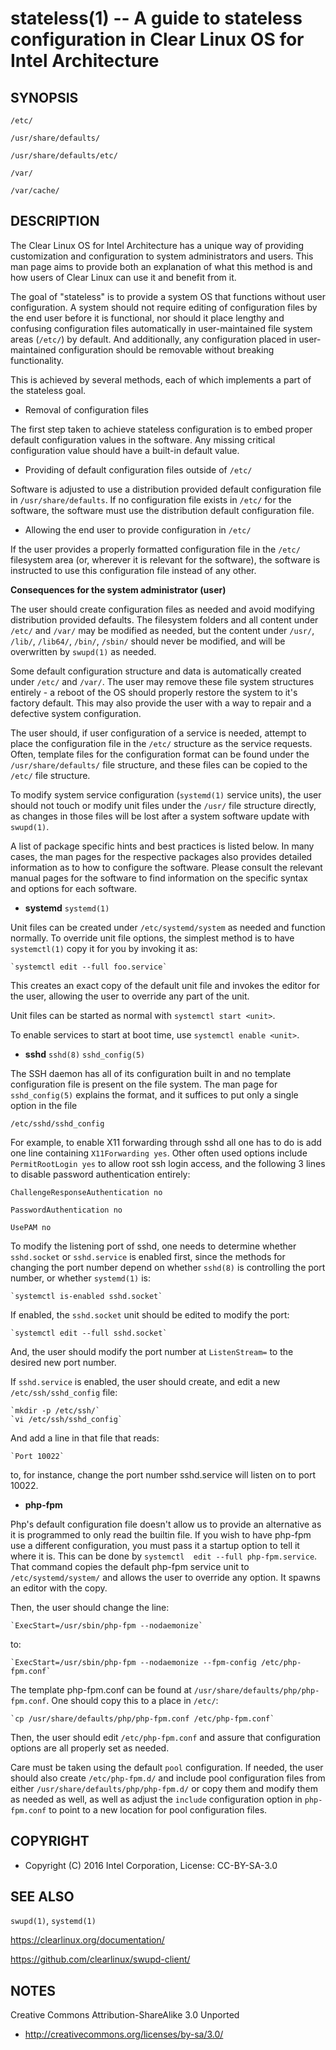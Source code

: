 stateless(1) -- A guide to stateless configuration in Clear Linux OS for Intel Architecture
=============================================

## SYNOPSIS

`/etc/`

`/usr/share/defaults/`

`/usr/share/defaults/etc/`

`/var/`

`/var/cache/`

## DESCRIPTION

The Clear Linux OS for Intel Architecture has a unique way of
providing customization and configuration to system administrators and
users. This man page aims to provide both an explanation of what this
method is and how users of Clear Linux can use it and benefit from it.

The goal of "stateless" is to provide a system OS that functions
without user configuration. A system should not require editing of
configuration files by the end user before it is functional, nor should
it place lengthy and confusing configuration files automatically in
user-maintained file system areas (`/etc/`) by default. And
additionally, any configuration placed in user-maintained configuration
should be removable without breaking functionality.

This is achieved by several methods, each of which implements a part
of the stateless goal.


 * Removal of configuration files

The first step taken to achieve stateless configuration is to embed
proper default configuration values in the software. Any missing
critical configuration value should have a built-in default value.

 * Providing of default configuration files outside of `/etc/`

Software is adjusted to use a distribution provided default
configuration file in `/usr/share/defaults`. If no configuration
file exists in `/etc/` for the software, the software must use the
distribution default configuration file.

 * Allowing the end user to provide configuration in `/etc/`

If the user provides a properly formatted configuration file in
the `/etc/` filesystem area (or, wherever it is relevant for the
software), the software is instructed to use this configuration
file instead of any other.


**Consequences for the system administrator (user)**

The user should create configuration files as needed and avoid
modifying distribution provided defaults. The filesystem folders and
all content under `/etc/` and `/var/` may be modified as needed, but
the content under `/usr/`, `/lib/`, `/lib64/`, `/bin/`, `/sbin/` should
never be modified, and will be overwritten by `swupd(1)` as needed.

Some default configuration structure and data is automatically created
under `/etc/` and `/var/`. The user may remove these file system
structures entirely - a reboot of the OS should properly restore the
system to it's factory default. This may also provide the user with
a way to repair and a defective system configuration.

The user should, if user configuration of a service is needed,
attempt to place the configuration file in the `/etc/` structure as
the service requests. Often, template files for the configuration
format can be found under the `/usr/share/defaults/` file structure,
and these files can be copied to the `/etc/` file structure.

To modify system service configuration (`systemd(1)` service units),
the user should not touch or modify unit files under the `/usr/`
file structure directly, as changes in those files will be lost after
a system software update with `swupd(1)`.

A list of package specific hints and best practices is listed below. In 
many cases, the man pages for the respective packages also provides 
detailed information as to how to configure the software. Please 
consult the relevant manual pages for the software to find information
on the specific syntax and options for each software.


 * **systemd** `systemd(1)`

Unit files can be created under `/etc/systemd/system` as needed and 
function normally. To override unit file options, the simplest method 
is to have `systemctl(1)` copy it for you by invoking it as:

    `systemctl edit --full foo.service`

This creates an exact copy of the default unit file and invokes the
editor for the user, allowing the user to override any part of the unit.

Unit files can be started as normal with `systemctl start <unit>`.

To enable services to start at boot time, use `systemctl enable <unit>`.


 * **sshd** `sshd(8)` `sshd_config(5)`

The SSH daemon has all of its configuration built in and no template
configuration file is present on the file system. The man page for
`sshd_config(5)` explains the format, and it suffices to put only a
single option in the file

   `/etc/sshd/sshd_config`

For example, to enable X11 forwarding through sshd all one has to do is
add one line containing `X11Forwarding yes`. Other often used options
include `PermitRootLogin yes` to allow root ssh login access, and the
following 3 lines to disable password authentication entirely:

`ChallengeResponseAuthentication no`

`PasswordAuthentication no`

`UsePAM no`

To modify the listening port of sshd, one needs to determine whether
`sshd.socket` or `sshd.service` is enabled first, since the methods
for changing the port number depend on whether `sshd(8)` is controlling
the port number, or whether `systemd(1)` is:

    `systemctl is-enabled sshd.socket`

If enabled, the `sshd.socket` unit should be edited to modify the port:

    `systemctl edit --full sshd.socket`

And, the user should modify the port number at `ListenStream=` to the
desired new port number.

If `sshd.service` is enabled, the user should create, and edit a new
`/etc/ssh/sshd_config` file:

    `mkdir -p /etc/ssh/`
    `vi /etc/ssh/sshd_config`

And add a line in that file that reads:

    `Port 10022`
    
to, for instance, change the port number sshd.service will listen on
to port 10022.


 * **php-fpm**

Php's default configuration file doesn't allow us to provide an 
alternative as it is programmed to only read the builtin file. If you 
wish to have php-fpm use a different configuration, you must pass it a 
startup option to tell it where it is. This can be done by `systemctl 
edit --full php-fpm.service`. That command copies the default php-fpm 
service unit to `/etc/systemd/system/` and allows the user to override 
any option. It spawns an editor with the copy.

Then, the user should change the line:

    `ExecStart=/usr/sbin/php-fpm --nodaemonize`

to:

    `ExecStart=/usr/sbin/php-fpm --nodaemonize --fpm-config /etc/php-fpm.conf`

The template php-fpm.conf can be found at `/usr/share/defaults/php/php-fpm.conf`.
One should copy this to a place in `/etc/`:

    `cp /usr/share/defaults/php/php-fpm.conf /etc/php-fpm.conf`

Then, the user should edit `/etc/php-fpm.conf` and assure that 
configuration options are all properly set as needed.

Care must be taken using the default `pool` configuration. If needed, 
the user should also create `/etc/php-fpm.d/` and include pool 
configuration files from either `/usr/share/defaults/php/php-fpm.d/` or 
copy them and modify them as needed as well, as well as adjust the 
`include` configuration option in `php-fpm.conf` to point to a new 
location for pool configuration files.


## COPYRIGHT

 * Copyright (C) 2016 Intel Corporation, License: CC-BY-SA-3.0


## SEE ALSO

`swupd(1)`, `systemd(1)`

https://clearlinux.org/documentation/

https://github.com/clearlinux/swupd-client/

## NOTES

Creative Commons Attribution-ShareAlike 3.0 Unported

 * http://creativecommons.org/licenses/by-sa/3.0/
